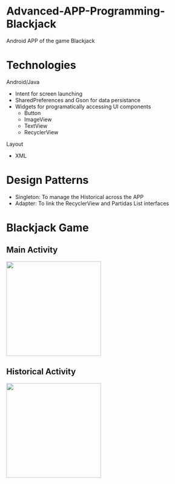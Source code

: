 # Advanced-APP-Programming-Blackjack
Android APP of the game Blackjack

# Technologies
Android/Java
* Intent for screen launching
* SharedPreferences and Gson for data persistance
* Widgets for programatically accessing UI components
    * Button
    * ImageView
    * TextView
    * RecyclerView

Layout
* XML

# Design Patterns
* Singleton: To manage the Historical across the APP
* Adapter: To link the RecyclerView and Partidas List interfaces

# Blackjack Game

## Main Activity
<img src="https://github.com/grimloc-aduque/Android-Blackjack/blob/master/git_images/main_activity.png" style="width:250px;"/>

## Historical Activity
<img src="https://github.com/grimloc-aduque/Android-Blackjack/blob/master/git_images/historico_activity.png" style="width:250px;"/>

